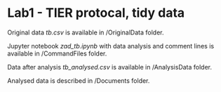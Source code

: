 # Lab1 - TIER protocal, tidy data
Original data *tb.csv* is available in /OriginalData folder.

Jupyter notebook *zad_tb.ipynb* with data analysis and comment lines is available in /CommandFiles folder.

Data after analysis *tb_analysed.csv* is available in /AnalysisData folder.

Analysed data is described in /Documents folder.
